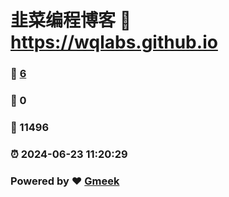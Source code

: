 # 韭菜编程博客 :link: https://wqlabs.github.io 
### :page_facing_up: [6](https://wqlabs.github.io/tag.html) 
### :speech_balloon: 0 
### :hibiscus: 11496 
### :alarm_clock: 2024-06-23 11:20:29 
### Powered by :heart: [Gmeek](https://github.com/Meekdai/Gmeek)

